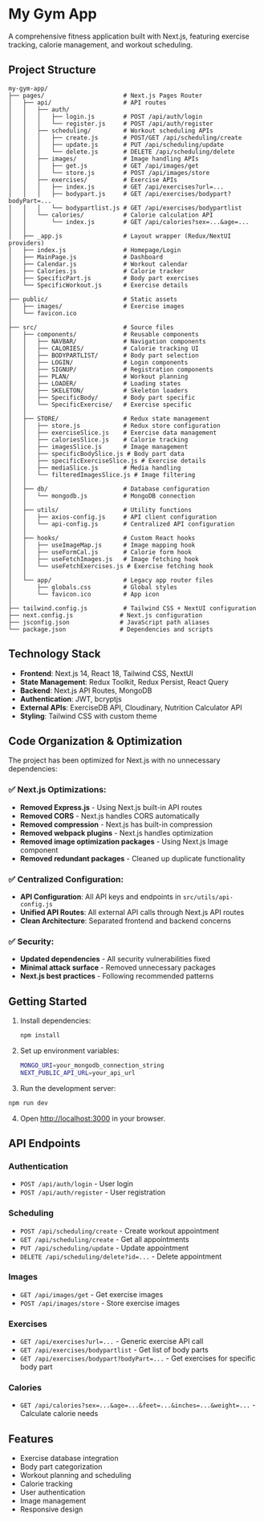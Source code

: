 # My Gym App

A comprehensive fitness application built with Next.js, featuring exercise tracking, calorie management, and workout scheduling.

## Project Structure

```
my-gym-app/
├── pages/                      # Next.js Pages Router
│   ├── api/                    # API routes
│   │   ├── auth/               
│   │   │   ├── login.js        # POST /api/auth/login
│   │   │   └── register.js     # POST /api/auth/register
│   │   ├── scheduling/         # Workout scheduling APIs
│   │   │   ├── create.js       # POST/GET /api/scheduling/create
│   │   │   ├── update.js       # PUT /api/scheduling/update
│   │   │   └── delete.js       # DELETE /api/scheduling/delete
│   │   ├── images/             # Image handling APIs
│   │   │   ├── get.js          # GET /api/images/get
│   │   │   └── store.js        # POST /api/images/store
│   │   ├── exercises/          # Exercise APIs
│   │   │   ├── index.js        # GET /api/exercises?url=...
│   │   │   ├── bodypart.js     # GET /api/exercises/bodypart?bodyPart=...
│   │   │   └── bodypartlist.js # GET /api/exercises/bodypartlist
│   │   └── calories/           # Calorie calculation API
│   │       └── index.js        # GET /api/calories?sex=...&age=...
│   │
│   ├── _app.js                 # Layout wrapper (Redux/NextUI providers)
│   ├── index.js                # Homepage/Login
│   ├── MainPage.js             # Dashboard
│   ├── Calendar.js             # Workout calendar
│   ├── Calories.js             # Calorie tracker
│   ├── SpecificPart.js         # Body part exercises
│   └── SpecificWorkout.js      # Exercise details
│
├── public/                     # Static assets
│   ├── images/                 # Exercise images
│   └── favicon.ico
│
├── src/                        # Source files
│   ├── components/             # Reusable components
│   │   ├── NAVBAR/             # Navigation components
│   │   ├── CALORIES/           # Calorie tracking UI
│   │   ├── BODYPARTLIST/       # Body part selection
│   │   ├── LOGIN/              # Login components
│   │   ├── SIGNUP/             # Registration components
│   │   ├── PLAN/               # Workout planning
│   │   ├── LOADER/             # Loading states
│   │   ├── SKELETON/           # Skeleton loaders
│   │   ├── SpecificBody/       # Body part specific
│   │   └── SpecificExercise/   # Exercise specific
│   │
│   ├── STORE/                  # Redux state management
│   │   ├── store.js            # Redux store configuration
│   │   ├── exerciseSlice.js    # Exercise data management
│   │   ├── caloriesSlice.js    # Calorie tracking
│   │   ├── imagesSlice.js      # Image management
│   │   ├── specificBodySlice.js # Body part data
│   │   ├── specificExerciseSlice.js # Exercise details
│   │   ├── mediaSlice.js       # Media handling
│   │   └── filteredImagesSlice.js # Image filtering
│   │
│   ├── db/                     # Database configuration
│   │   └── mongodb.js          # MongoDB connection
│   │
│   ├── utils/                  # Utility functions
│   │   ├── axios-config.js     # API client configuration
│   │   └── api-config.js       # Centralized API configuration
│   │
│   ├── hooks/                  # Custom React hooks
│   │   ├── useImageMap.js      # Image mapping hook
│   │   ├── useFormCal.js       # Calorie form hook
│   │   ├── useFetchImages.js   # Image fetching hook
│   │   └── useFetchExercises.js # Exercise fetching hook
│   │
│   └── app/                    # Legacy app router files
│       ├── globals.css         # Global styles
│       └── favicon.ico         # App icon
│
├── tailwind.config.js          # Tailwind CSS + NextUI configuration
├── next.config.js             # Next.js configuration
├── jsconfig.json              # JavaScript path aliases
└── package.json               # Dependencies and scripts
```

## Technology Stack

- **Frontend**: Next.js 14, React 18, Tailwind CSS, NextUI
- **State Management**: Redux Toolkit, Redux Persist, React Query
- **Backend**: Next.js API Routes, MongoDB
- **Authentication**: JWT, bcryptjs
- **External APIs**: ExerciseDB API, Cloudinary, Nutrition Calculator API
- **Styling**: Tailwind CSS with custom theme

## Code Organization & Optimization

The project has been optimized for Next.js with no unnecessary dependencies:

### **✅ Next.js Optimizations:**
- **Removed Express.js** - Using Next.js built-in API routes
- **Removed CORS** - Next.js handles CORS automatically
- **Removed compression** - Next.js has built-in compression
- **Removed webpack plugins** - Next.js handles optimization
- **Removed image optimization packages** - Using Next.js Image component
- **Removed redundant packages** - Cleaned up duplicate functionality

### **✅ Centralized Configuration:**
- **API Configuration**: All API keys and endpoints in `src/utils/api-config.js`
- **Unified API Routes**: All external API calls through Next.js API routes
- **Clean Architecture**: Separated frontend and backend concerns

### **✅ Security:**
- **Updated dependencies** - All security vulnerabilities fixed
- **Minimal attack surface** - Removed unnecessary packages
- **Next.js best practices** - Following recommended patterns

## Getting Started

1. Install dependencies:
   ```bash
   npm install
   ```

2. Set up environment variables:
   ```bash
   MONGO_URI=your_mongodb_connection_string
   NEXT_PUBLIC_API_URL=your_api_url
   ```

3. Run the development server:
```bash
npm run dev
   ```

4. Open [http://localhost:3000](http://localhost:3000) in your browser.

## API Endpoints

### Authentication
- `POST /api/auth/login` - User login
- `POST /api/auth/register` - User registration

### Scheduling
- `POST /api/scheduling/create` - Create workout appointment
- `GET /api/scheduling/create` - Get all appointments
- `PUT /api/scheduling/update` - Update appointment
- `DELETE /api/scheduling/delete?id=...` - Delete appointment

### Images
- `GET /api/images/get` - Get exercise images
- `POST /api/images/store` - Store exercise images

### Exercises
- `GET /api/exercises?url=...` - Generic exercise API call
- `GET /api/exercises/bodypartlist` - Get list of body parts
- `GET /api/exercises/bodypart?bodyPart=...` - Get exercises for specific body part

### Calories
- `GET /api/calories?sex=...&age=...&feet=...&inches=...&weight=...` - Calculate calorie needs

## Features

- Exercise database integration
- Body part categorization
- Workout planning and scheduling
- Calorie tracking
- User authentication
- Image management
- Responsive design
